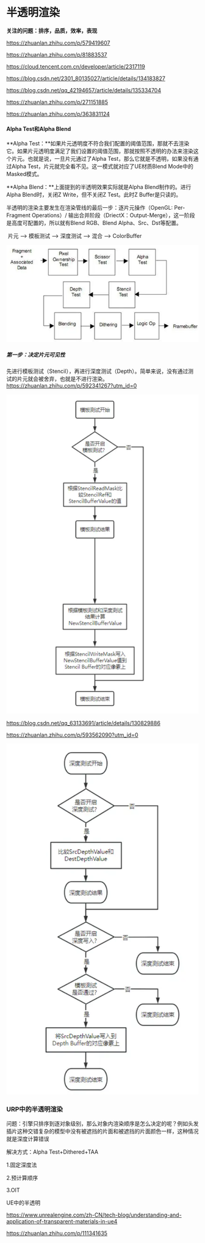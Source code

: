 # 半透明渲染

**关注的问题：排序，品质，效率，表现**

https://zhuanlan.zhihu.com/p/579419607

https://zhuanlan.zhihu.com/p/81883537

https://cloud.tencent.com.cn/developer/article/2317119

https://blog.csdn.net/2301_80135027/article/details/134183827

https://blog.csdn.net/qq_42194657/article/details/135334704

https://zhuanlan.zhihu.com/p/271151885

https://zhuanlan.zhihu.com/p/363831124

#### **Alpha Test和Alpha Blend**

**Alpha Test：**如果片元透明度不符合我们配置的阈值范围，那就不去渲染它。如果片元透明度满足了我们设置的阈值范围，那就按照不透明的办法来渲染这个片元。也就是说，一旦片元通过了Alpha Test，那么它就是不透明，如果没有通过Alpha Test，片元就完全看不见。这一模式就对应了UE材质Blend Mode中的Masked模式。

**Alpha Blend：**上面提到的半透明效果实际就是Alpha Blend制作的。进行Alpha Blend时，关闭Z Write，但不关闭Z Test。此时Z Buffer是只读的。

半透明的渲染主要发生在渲染管线的最后一步：逐片元操作（OpenGL: Per-Fragment Operations）/ 输出合并阶段（DriectX：Output-Merge），这一阶段是高度可配置的，所以就有Blend RGB、Blend Alpha、Src、Dst等配置。

​                                           片元 --> 模板测试 --> 深度测试 --> 混合 --> ColorBuffer

![FragmentCoop](.\img\FragmentCoop.png)

##### **第一步：决定片元可见性**

先进行模板测试（Stencil），再进行深度测试（Depth）。简单来说，没有通过测试的片元就会被舍弃，也就是不进行渲染。https://zhuanlan.zhihu.com/p/592341267?utm_id=0

![StencilTest](.\img\StencilTest.png)

https://blog.csdn.net/qq_63133691/article/details/130829886

https://zhuanlan.zhihu.com/p/593562090?utm_id=0

![DepthTest](.\img\DepthTest.png)



### URP中的半透明渲染

问题：引擎只排序到逐对象级别，那么对象内渲染顺序是怎么决定的呢？例如头发插片这种交错复杂的模型中没有被遮挡的片面和被遮挡的片面颜色一样，这种情况就是深度计算错误

解决方式：Alpha Test+Dithered+TAA

1.固定深度法



2.预计算顺序

3.OIT







UE中的半透明

https://www.unrealengine.com/zh-CN/tech-blog/understanding-and-application-of-transparent-materials-in-ue4

https://zhuanlan.zhihu.com/p/111341635
